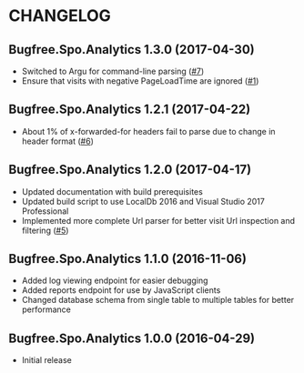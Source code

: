 # CHANGELOG

## Bugfree.Spo.Analytics 1.3.0 (2017-04-30)

* Switched to Argu for command-line parsing ([#7](https://github.com/ronnieholm/Bugfree.Spo.Analytics/issues/7))
* Ensure that visits with negative PageLoadTime are ignored ([#1](https://github.com/ronnieholm/Bugfree.Spo.Analytics/issues/1))

## Bugfree.Spo.Analytics 1.2.1 (2017-04-22)

* About 1% of x-forwarded-for headers fail to parse due to change in header format ([#6](https://github.com/ronnieholm/Bugfree.Spo.Analytics/issues/6))

## Bugfree.Spo.Analytics 1.2.0 (2017-04-17)

* Updated documentation with build prerequisites
* Updated build script to use LocalDb 2016 and Visual Studio 2017 Professional
* Implemented more complete Url parser for better visit Url inspection and filtering ([#5](https://github.com/ronnieholm/Bugfree.Spo.Analytics/issues/5))

## Bugfree.Spo.Analytics 1.1.0 (2016-11-06)

* Added log viewing endpoint for easier debugging
* Added reports endpoint for use by JavaScript clients
* Changed database schema from single table to multiple tables for better performance

## Bugfree.Spo.Analytics 1.0.0 (2016-04-29)

* Initial release